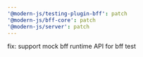```yaml
---
'@modern-js/testing-plugin-bff': patch
'@modern-js/bff-core': patch
'@modern-js/server': patch
---
```


fix: support mock bff runtime API for bff test

